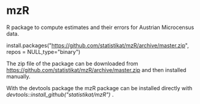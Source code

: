# mzR
R package to compute estimates and their errors for Austrian Microcensus data.

install.packages("https://github.com/statistikat/mzR/archive/master.zip", repos = NULL,type="binary")

The zip file of the package can be downloaded from https://github.com/statistikat/mzR/archive/master.zip and then installed manually.

With the devtools package the mzR package can be installed directly with *devtools::install_github("statistikat/mzR")* .
